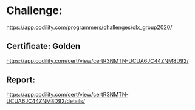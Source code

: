 ﻿# Challenge: 
https://app.codility.com/programmers/challenges/olx_group2020/

## Certificate: Golden
https://app.codility.com/cert/view/certR3NMTN-UCUA6JC44ZNM8D92/

## Report:
https://app.codility.com/cert/view/certR3NMTN-UCUA6JC44ZNM8D92/details/